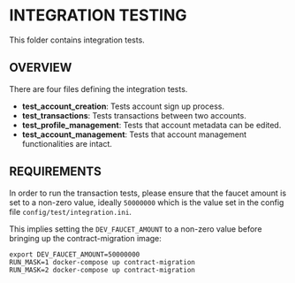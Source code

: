 # INTEGRATION TESTING

This folder contains integration tests.

## OVERVIEW

There are four files defining the integration tests.

* **test_account_creation**: Tests account sign up process.
* **test_transactions**: Tests transactions between two accounts.
* **test_profile_management**: Tests that account metadata can be edited.
* **test_account_management**: Tests that account management functionalities are intact.

## REQUIREMENTS

In order to run the transaction tests, please ensure that the faucet amount is set to a non-zero value, ideally `50000000`
which is the value set in the config file `config/test/integration.ini`.

This implies setting the `DEV_FAUCET_AMOUNT` to a non-zero value before bringing up the contract-migration image:

```shell
export DEV_FAUCET_AMOUNT=50000000
RUN_MASK=1 docker-compose up contract-migration
RUN_MASK=2 docker-compose up contract-migration
```
